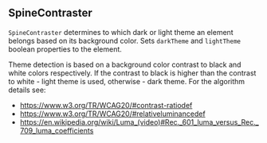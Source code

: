 ## SpineContraster

`SpineContraster` determines to which dark or light theme an element belongs based on its
background color. Sets `darkTheme` and `lightTheme` boolean properties to the element.

Theme detection is based on a background color contrast to black and white colors
respectively. If the contrast to black is higher than the contrast to white - light
theme is used, otherwise - dark theme.
For the algorithm details see:
- https://www.w3.org/TR/WCAG20/#contrast-ratiodef
- https://www.w3.org/TR/WCAG20/#relativeluminancedef
- https://en.wikipedia.org/wiki/Luma_(video)#Rec._601_luma_versus_Rec._709_luma_coefficients
